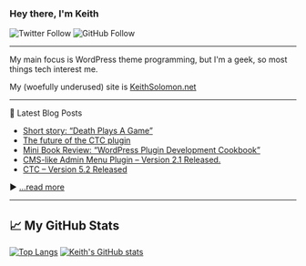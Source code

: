 ### Hey there, I'm Keith

![Twitter Follow](https://img.shields.io/twitter/follow/keithinwpg?style=social) ![GitHub Follow](https://img.shields.io/github/followers/ksolomon?style=social)

---

My main focus is WordPress theme programming, but I'm a geek, so most things tech interest me.

My (woefully underused) site is [KeithSolomon.net](https://keithsolomon.net)

---
📘 Latest Blog Posts

<!-- BLOG-POST-LIST:START -->
- [Short story: “Death Plays A Game”](http://localhost:3000/death-plays-a-game/)
- [The future of the CTC plugin](http://localhost:3000/the-future-of-the-ctc-plugin/)
- [Mini Book Review: “WordPress Plugin Development Cookbook”](http://localhost:3000/mini-book-review-wordpress-plugin-development-cookbook/)
- [CMS-like Admin Menu Plugin – Version 2.1 Released.](http://localhost:3000/cms-like-admin-menu-plugin-version-2-1-released/)
- [CTC – Version 5.2 Released](http://localhost:3000/ctc-version-5-2-released/)
<!-- BLOG-POST-LIST:END -->

▶ [...read more](https://keithsolomon.net)

---

## &#x1f4c8; My GitHub Stats

[![Top Langs](https://github-readme-stats.vercel.app/api/top-langs/?username=ksolomon&theme=radical)](https://github.com/anuraghazra/github-readme-stats) [![Keith's GitHub stats](https://github-readme-stats.vercel.app/api?username=ksolomon&theme=radical)](https://github.com/anuraghazra/github-readme-stats)

